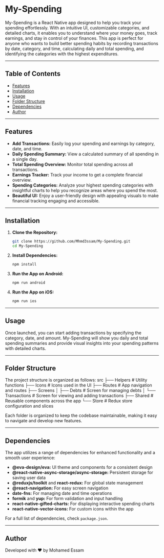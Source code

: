 # My-Spending

My-Spending is a React Native app designed to help you track your spending effortlessly. With an intuitive UI, customizable categories, and detailed charts, it enables you to understand where your money goes, track earnings, and stay in control of your finances. This app is perfect for anyone who wants to build better spending habits by recording transactions by date, category, and time, calculating daily and total spending, and identifying the categories with the highest expenditures.

---

## Table of Contents

- [Features](#features)
- [Installation](#installation)
- [Usage](#usage)
- [Folder Structure](#folder-structure)
- [Dependencies](#dependencies)
- [Author](#author)

---

## Features

- **Add Transactions:** Easily log your spending and earnings by category, date, and time.
- **Daily Spending Summary:** View a calculated summary of all spending in a single day.
- **Total Spending Overview:** Monitor total spending across all transactions.
- **Earnings Tracker:** Track your income to get a complete financial overview.
- **Spending Categories:** Analyze your highest spending categories with insightful charts to help you recognize areas where you spend the most.
- **Beautiful UI:** Enjoy a user-friendly design with appealing visuals to make financial tracking engaging and accessible.

---

## Installation

1. **Clone the Repository:**

   ```bash
   git clone https://github.com/Mhmd3ssam/My-Spending.git
   cd My-Spending
   ```

2. **Install Dependencies:**

   ```bash
   npm install
   ```

3. **Run the App on Android:**

   ```bash
   npm run android
   ```

4. **Run the App on iOS:**

   ```bash
   npm run ios
   ```

---

## Usage

Once launched, you can start adding transactions by specifying the category, date, and amount. My-Spending will show you daily and total spending summaries and provide visual insights into your spending patterns with detailed charts.

---

## Folder Structure

The project structure is organized as follows:
src ├── Helpers # Utility functions ├── Icons # Icons used in the UI ├── Routes # App navigation and routes ├── Screens │ ├── Debts # Screen for managing debts │ └── Transactions # Screen for viewing and adding transactions ├── Shared # Reusable components across the app └── Store # Redux store configuration and slices

Each folder is organized to keep the codebase maintainable, making it easy to navigate and develop new features.

---

## Dependencies

The app utilizes a range of dependencies for enhanced functionality and a smooth user experience:

- **@eva-design/eva:** UI theme and components for a consistent design
- **@react-native-async-storage/async-storage:** Persistent storage for saving user data
- **@reduxjs/toolkit** and **react-redux:** For global state management
- **@react-navigation:** For easy screen navigation
- **date-fns:** For managing date and time operations
- **formik** and **yup:** For form validation and input handling
- **react-native-gifted-charts:** For displaying interactive spending charts
- **react-native-vector-icons:** For custom icons within the app

For a full list of dependencies, check `package.json`.

---

## Author

Developed with ❤️ by Mohamed Essam
